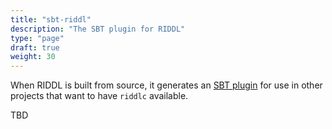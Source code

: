 ```yaml
---
title: "sbt-riddl"
description: "The SBT plugin for RIDDL"
type: "page"
draft: true
weight: 30
---
```


When RIDDL is built from source, it generates an 
[SBT plugin](https://www.scala-sbt.org/1.x/docs/Using-Plugins.html)
for use in other projects that want to have `riddlc` available. 

TBD
